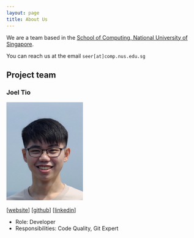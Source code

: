 ```yaml
---
layout: page
title: About Us
---
```


We are a team based in the [School of Computing, National University of Singapore](https://www.comp.nus.edu.sg).

You can reach us at the email `seer[at]comp.nus.edu.sg`

## Project team

### Joel Tio

<img src="images/joeltio.png" width="200px">

[[website](https://joelt.io)]
[[github](https://github.com/joeltio)]
[[linkedin](https://www.linkedin.com/in/joel-tio)]

* Role: Developer
* Responsibilities: Code Quality, Git Expert

